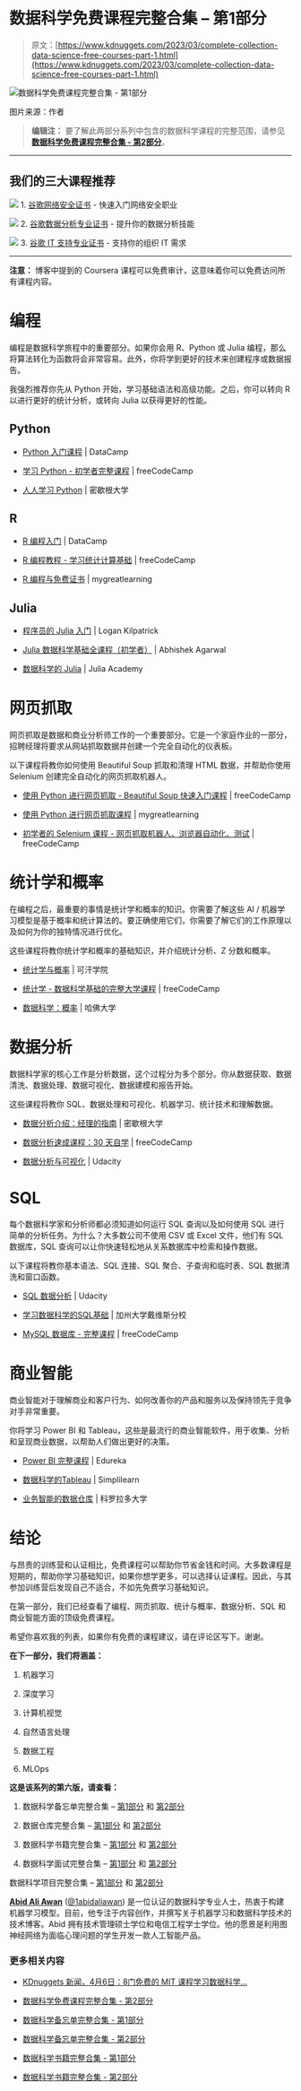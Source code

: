 # 数据科学免费课程完整合集 – 第1部分

> 原文：[https://www.kdnuggets.com/2023/03/complete-collection-data-science-free-courses-part-1.html](https://www.kdnuggets.com/2023/03/complete-collection-data-science-free-courses-part-1.html)

![数据科学免费课程完整合集 - 第1部分](../Images/edd4da35075f059c2e121532633ce617.png)

图片来源：作者

> **编辑注：** 要了解此两部分系列中包含的数据科学课程的完整范围，请参见 [**数据科学免费课程完整合集 - 第2部分**](https://www.kdnuggets.com/2023/03/complete-collection-data-science-free-courses-part-2.html)。

* * *

## 我们的三大课程推荐

![](../Images/0244c01ba9267c002ef39d4907e0b8fb.png) 1\. [谷歌网络安全证书](https://www.kdnuggets.com/google-cybersecurity) - 快速入门网络安全职业

![](../Images/e225c49c3c91745821c8c0368bf04711.png) 2\. [谷歌数据分析专业证书](https://www.kdnuggets.com/google-data-analytics) - 提升你的数据分析技能

![](../Images/0244c01ba9267c002ef39d4907e0b8fb.png) 3\. [谷歌 IT 支持专业证书](https://www.kdnuggets.com/google-itsupport) - 支持你的组织 IT 需求

* * *

**注意：** 博客中提到的 Coursera 课程可以免费审计，这意味着你可以免费访问所有课程内容。

# 编程

编程是数据科学旅程中的重要部分。如果你会用 R、Python 或 Julia 编程，那么将算法转化为函数将会非常容易。此外，你将学到更好的技术来创建程序或数据报告。

我强烈推荐你先从 Python 开始，学习基础语法和高级功能。之后，你可以转向 R 以进行更好的统计分析，或转向 Julia 以获得更好的性能。

## Python

+   [Python 入门课程](https://www.datacamp.com/courses/intro-to-python-for-data-science) | DataCamp

+   [学习 Python - 初学者完整课程](https://www.youtube.com/watch?v=rfscVS0vtbw) | freeCodeCamp

+   [人人学习 Python](https://www.coursera.org/specializations/python) | 密歇根大学

## R

+   [R 编程入门](https://www.datacamp.com/courses/free-introduction-to-r) | DataCamp

+   [R 编程教程 - 学习统计计算基础](https://www.youtube.com/watch?v=_V8eKsto3Ug&list=RDCMUC8butISFwT-Wl7EV0hUK0BQ&start_radio=1&rv=_V8eKsto3Ug&t=3000) | freeCodeCamp

+   [R 编程与免费证书](https://www.mygreatlearning.com/academy/learn-for-free/courses/introduction-to-r) | mygreatlearning

## Julia

+   [程序员的 Julia 入门](https://www.youtube.com/watch?v=Rk12jda7cV0) | Logan Kilpatrick

+   [Julia 数据科学基础全课程（初学者）](https://www.youtube.com/watch?v=lwj-1mclq0U) | Abhishek Agarwal

+   [数据科学的 Julia](https://juliaacademy.com/courses/enrolled/937702) | Julia Academy

# 网页抓取

网页抓取是数据和商业分析师工作的一个重要部分。它是一个家庭作业的一部分，招聘经理将要求从网站抓取数据并创建一个完全自动化的仪表板。

以下课程将教你如何使用 Beautiful Soup 抓取和清理 HTML 数据，并帮助你使用 Selenium 创建完全自动化的网页抓取机器人。

+   [使用 Python 进行网页抓取 - Beautiful Soup 快速入门课程](https://www.youtube.com/watch?v=XVv6mJpFOb0) | freeCodeCamp

+   [使用 Python 进行网页抓取课程](https://www.mygreatlearning.com/academy/learn-for-free/courses/web-scraping-with-python) | mygreatlearning

+   [初学者的 Selenium 课程 - 网页抓取机器人、浏览器自动化、测试](https://www.youtube.com/watch?v=j7VZsCCnptM) | freeCodeCamp

# 统计学和概率

在编程之后，最重要的事情是统计学和概率的知识。你需要了解这些 AI / 机器学习模型是基于概率和统计算法的。要正确使用它们，你需要了解它们的工作原理以及如何为你的独特情况进行优化。

这些课程将教你统计学和概率的基础知识，并介绍统计分析、Z 分数和概率。

+   [统计学与概率](https://www.khanacademy.org/math/statistics-probability/) | 可汗学院

+   [统计学 - 数据科学基础的完整大学课程](https://www.youtube.com/watch?v=xxpc-HPKN28&t=12s) | freeCodeCamp

+   [数据科学：概率](https://www.edx.org/course/data-science-probability) | 哈佛大学

# 数据分析

数据科学家的核心工作是分析数据，这个过程分为多个部分。你从数据获取、数据清洗、数据处理、数据可视化、数据建模和报告开始。

这些课程将教你 SQL、数据处理和可视化、机器学习、统计技术和理解数据。

+   [数据分析介绍：经理的指南](https://www.edx.org/course/introduction-to-data-analytics-for-managers) | 密歇根大学

+   [数据分析速成课程：30 天自学](https://www.youtube.com/watch?v=jcTj6FgWOpo) | freeCodeCamp

+   [数据分析与可视化](https://www.udacity.com/course/data-analysis-and-visualization--ud404) | Udacity

# SQL

每个数据科学家和分析师都必须知道如何运行 SQL 查询以及如何使用 SQL 进行简单的分析任务。为什么？大多数公司不使用 CSV 或 Excel 文件，他们有 SQL 数据库，SQL 查询可以让你快速轻松地从关系数据库中检索和操作数据。

以下课程将教你基本语法、SQL 连接、SQL 聚合、子查询和临时表、SQL 数据清洗和窗口函数。

+   [SQL 数据分析](https://www.udacity.com/course/sql-for-data-analysis--ud198) | Udacity

+   [学习数据科学的SQL基础](https://www.coursera.org/specializations/learn-sql-basics-data-science) | 加州大学戴维斯分校

+   [MySQL 数据库 - 完整课程](https://www.youtube.com/watch?v=ER8oKX5myE0) | freeCodeCamp

# 商业智能

商业智能对于理解商业和客户行为、如何改善你的产品和服务以及保持领先于竞争对手非常重要。

你将学习 Power BI 和 Tableau，这些是最流行的商业智能软件，用于收集、分析和呈现商业数据，以帮助人们做出更好的决策。

+   [Power BI 完整课程](https://www.youtube.com/watch?v=3u7MQz1EyPY&t=1s) | Edureka

+   [数据科学的Tableau](https://www.youtube.com/watch?v=Wh4sCCZjOwo) | Simplilearn

+   [业务智能的数据仓库](https://www.coursera.org/specializations/data-warehousing#faq) | 科罗拉多大学

# 结论

与昂贵的训练营和认证相比，免费课程可以帮助你节省金钱和时间。大多数课程是短期的，帮助你学习基础知识，如果你想学更多，可以选择认证课程。因此，与其参加训练营后发现自己不适合，不如先免费学习基础知识。

在第一部分，我们已经查看了编程、网页抓取、统计与概率、数据分析、SQL 和商业智能方面的顶级免费课程。

希望你喜欢我的列表，如果你有免费的课程建议，请在评论区写下。谢谢。

**在下一部分，我们将涵盖：**

1.  机器学习

1.  深度学习

1.  计算机视觉

1.  自然语言处理

1.  数据工程

1.  MLOps

**这是该系列的第六版，请查看：**

1.  数据科学备忘单完整合集 – [第1部分](/2022/02/complete-collection-data-science-cheat-sheets-part-1.html) 和 [第2部分](/2022/02/complete-collection-data-science-cheat-sheets-part-2.html)

1.  数据仓库完整合集 – [第1部分](/2022/04/complete-collection-data-repositories-part-1.html) 和 [第2部分](/2022/04/complete-collection-data-repositories-part-2.html)

1.  数据科学书籍完整合集 – [第1部分](/2022/05/complete-collection-data-science-books-part-1.html) 和 [第2部分](/2022/05/complete-collection-data-science-books-part-2.html)

1.  数据科学面试完整合集 – [第1部分](/2022/06/complete-collection-data-science-interviews-part-1.html) 和 [第2部分](/2022/06/complete-collection-data-science-interviews-part-2.html)

数据科学项目完整合集 – [第1部分](/2022/08/complete-collection-data-science-projects-part-1.html) 和 [第2部分](/2022/08/complete-collection-data-science-projects-part-2.html)

**[Abid Ali Awan](https://www.polywork.com/kingabzpro)** ([@1abidaliawan](https://twitter.com/1abidaliawan)) 是一位认证的数据科学专业人士，热衷于构建机器学习模型。目前，他专注于内容创作，并撰写关于机器学习和数据科学技术的技术博客。Abid 拥有技术管理硕士学位和电信工程学士学位。他的愿景是利用图神经网络为面临心理问题的学生开发一款人工智能产品。

### 更多相关内容

+   [KDnuggets 新闻，4月6日：8门免费的 MIT 课程学习数据科学…](https://www.kdnuggets.com/2022/n14.html)

+   [数据科学免费课程完整合集 - 第2部分](https://www.kdnuggets.com/2023/03/complete-collection-data-science-free-courses-part-2.html)

+   [数据科学备忘单完整合集 - 第1部分](https://www.kdnuggets.com/2022/02/complete-collection-data-science-cheat-sheets-part-1.html)

+   [数据科学备忘单完整合集 - 第2部分](https://www.kdnuggets.com/2022/02/complete-collection-data-science-cheat-sheets-part-2.html)

+   [数据科学书籍完整合集 - 第1部分](https://www.kdnuggets.com/2022/05/complete-collection-data-science-books-part-1.html)

+   [数据科学书籍完整合集 - 第2部分](https://www.kdnuggets.com/2022/05/complete-collection-data-science-books-part-2.html)
